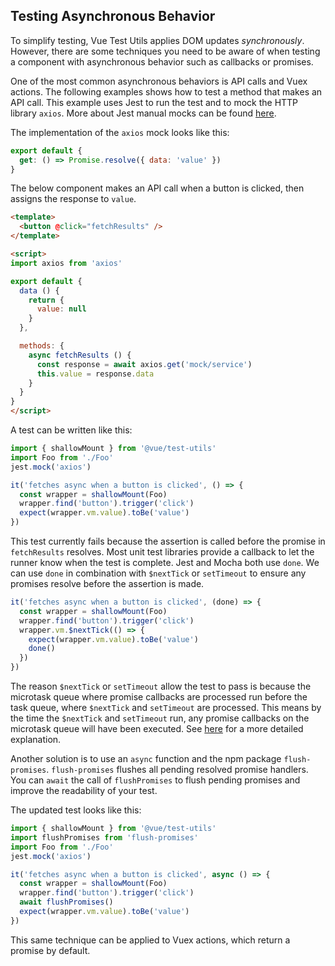 ## Testing Asynchronous Behavior

To simplify testing, Vue Test Utils applies DOM updates _synchronously_. However, there are some techniques you need to be aware of when testing a component with asynchronous behavior such as callbacks or promises.

One of the most common asynchronous behaviors is API calls and Vuex actions. The following examples shows how to test a method that makes an API call. This example uses Jest to run the test and to mock the HTTP library `axios`. More about Jest manual mocks can be found [here](https://facebook.github.io/jest/docs/en/manual-mocks.html#content).

The implementation of the `axios` mock looks like this:

``` js
export default {
  get: () => Promise.resolve({ data: 'value' })
}
```

The below component makes an API call when a button is clicked, then assigns the response to `value`.

``` html
<template>
  <button @click="fetchResults" />
</template>

<script>
import axios from 'axios'

export default {
  data () {
    return {
      value: null
    }
  },

  methods: {
    async fetchResults () {
      const response = await axios.get('mock/service')
      this.value = response.data
    }
  }
}
</script>
```

A test can be written like this:

``` js
import { shallowMount } from '@vue/test-utils'
import Foo from './Foo'
jest.mock('axios')

it('fetches async when a button is clicked', () => {
  const wrapper = shallowMount(Foo)
  wrapper.find('button').trigger('click')
  expect(wrapper.vm.value).toBe('value')
})
```

This test currently fails because the assertion is called before the promise in `fetchResults` resolves. Most unit test libraries provide a callback to let the runner know when the test is complete. Jest and Mocha both use `done`. We can use `done` in combination with `$nextTick` or `setTimeout` to ensure any promises resolve before the assertion is made. 

``` js
it('fetches async when a button is clicked', (done) => {
  const wrapper = shallowMount(Foo)
  wrapper.find('button').trigger('click')
  wrapper.vm.$nextTick(() => {
    expect(wrapper.vm.value).toBe('value')
    done()
  })
})
```

The reason `$nextTick` or `setTimeout` allow the test to pass is because the microtask queue where promise callbacks are processed run before the task queue, where `$nextTick` and `setTimeout` are processed. This means by the time the `$nextTick` and `setTimeout` run, any promise callbacks on the microtask queue will have been executed. See [here](https://jakearchibald.com/2015/tasks-microtasks-queues-and-schedules/) for a more detailed explanation.

Another solution is to use an `async` function and the npm package `flush-promises`. `flush-promises` flushes all pending resolved promise handlers. You can `await` the call of `flushPromises` to flush pending promises and improve the readability of your test.

The updated test looks like this:

``` js
import { shallowMount } from '@vue/test-utils'
import flushPromises from 'flush-promises'
import Foo from './Foo'
jest.mock('axios')

it('fetches async when a button is clicked', async () => {
  const wrapper = shallowMount(Foo)
  wrapper.find('button').trigger('click')
  await flushPromises()
  expect(wrapper.vm.value).toBe('value')
})
```

This same technique can be applied to Vuex actions, which return a promise by default.
